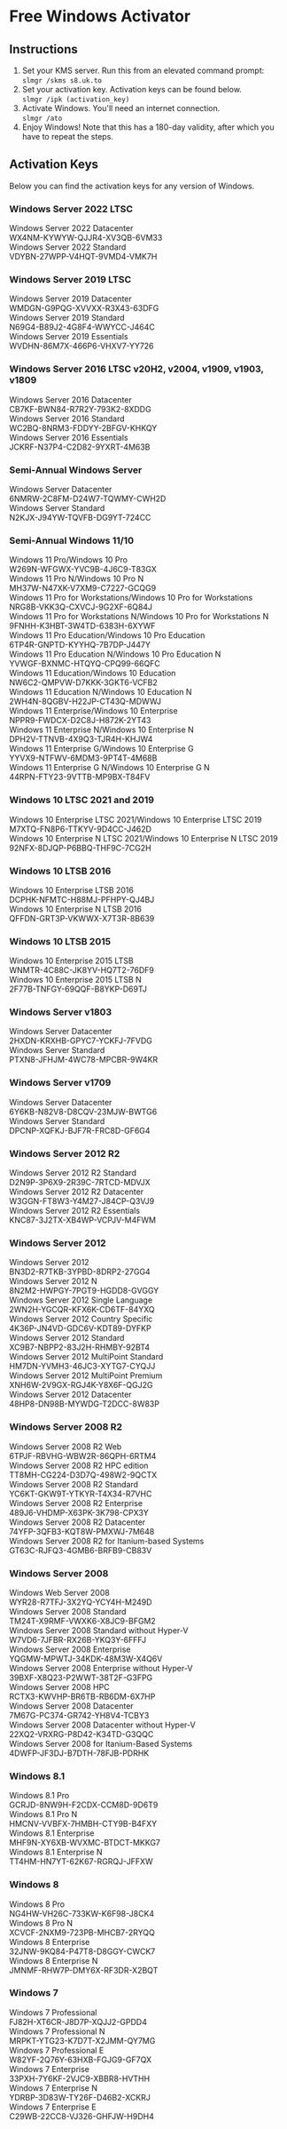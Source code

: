 # Free Windows Activator  
## Instructions  
1. Set your KMS server. Run this from an elevated command prompt:  
`slmgr /skms s8.uk.to`  
2. Set your activation key. Activation keys can be found below.  
`slmgr /ipk (activation_key)`  
3. Activate Windows. You'll need an internet connection.  
`slmgr /ato`  
4. Enjoy Windows! Note that this has a 180-day validity, after which you have to repeat the steps.
## Activation Keys  
Below you can find the activation keys for any version of Windows.  
### Windows Server 2022 LTSC  
Windows Server 2022 Datacenter  
WX4NM-KYWYW-QJJR4-XV3QB-6VM33  
Windows Server 2022 Standard  
VDYBN-27WPP-V4HQT-9VMD4-VMK7H  
### Windows Server 2019 LTSC  
Windows Server 2019 Datacenter  
WMDGN-G9PQG-XVVXX-R3X43-63DFG  
Windows Server 2019 Standard  
N69G4-B89J2-4G8F4-WWYCC-J464C  
Windows Server 2019 Essentials  
WVDHN-86M7X-466P6-VHXV7-YY726  
### Windows Server 2016 LTSC v20H2, v2004, v1909, v1903, v1809  
Windows Server 2016 Datacenter  
CB7KF-BWN84-R7R2Y-793K2-8XDDG  
Windows Server 2016 Standard  
WC2BQ-8NRM3-FDDYY-2BFGV-KHKQY  
Windows Server 2016 Essentials  
JCKRF-N37P4-C2D82-9YXRT-4M63B  
### Semi-Annual Windows Server   
Windows Server Datacenter  
6NMRW-2C8FM-D24W7-TQWMY-CWH2D  
Windows Server Standard  
N2KJX-J94YW-TQVFB-DG9YT-724CC  
### Semi-Annual Windows 11/10  
Windows 11 Pro/Windows 10 Pro  
W269N-WFGWX-YVC9B-4J6C9-T83GX  
Windows 11 Pro N/Windows 10 Pro N  
MH37W-N47XK-V7XM9-C7227-GCQG9  
Windows 11 Pro for Workstations/Windows 10 Pro for Workstations  
NRG8B-VKK3Q-CXVCJ-9G2XF-6Q84J  
Windows 11 Pro for Workstations N/Windows 10 Pro for Workstations N  
9FNHH-K3HBT-3W4TD-6383H-6XYWF  
Windows 11 Pro Education/Windows 10 Pro Education  
6TP4R-GNPTD-KYYHQ-7B7DP-J447Y  
Windows 11 Pro Education N/Windows 10 Pro Education N  
YVWGF-BXNMC-HTQYQ-CPQ99-66QFC  
Windows 11 Education/Windows 10 Education  
NW6C2-QMPVW-D7KKK-3GKT6-VCFB2  
Windows 11 Education N/Windows 10 Education N  
2WH4N-8QGBV-H22JP-CT43Q-MDWWJ  
Windows 11 Enterprise/Windows 10 Enterprise  
NPPR9-FWDCX-D2C8J-H872K-2YT43  
Windows 11 Enterprise N/Windows 10 Enterprise N  
DPH2V-TTNVB-4X9Q3-TJR4H-KHJW4  
Windows 11 Enterprise G/Windows 10 Enterprise G  
YYVX9-NTFWV-6MDM3-9PT4T-4M68B  
Windows 11 Enterprise G N/Windows 10 Enterprise G N  
44RPN-FTY23-9VTTB-MP9BX-T84FV  
### Windows 10 LTSC 2021 and 2019  
Windows 10 Enterprise LTSC 2021/Windows 10 Enterprise LTSC 2019  
M7XTQ-FN8P6-TTKYV-9D4CC-J462D  
Windows 10 Enterprise N LTSC 2021/Windows 10 Enterprise N LTSC 2019  
92NFX-8DJQP-P6BBQ-THF9C-7CG2H  
### Windows 10 LTSB 2016  
Windows 10 Enterprise LTSB 2016  
DCPHK-NFMTC-H88MJ-PFHPY-QJ4BJ  
Windows 10 Enterprise N LTSB 2016  
QFFDN-GRT3P-VKWWX-X7T3R-8B639  
### Windows 10 LTSB 2015  
Windows 10 Enterprise 2015 LTSB  
WNMTR-4C88C-JK8YV-HQ7T2-76DF9  
Windows 10 Enterprise 2015 LTSB N  
2F77B-TNFGY-69QQF-B8YKP-D69TJ  
### Windows Server v1803  
Windows Server Datacenter  
2HXDN-KRXHB-GPYC7-YCKFJ-7FVDG  
Windows Server Standard  
PTXN8-JFHJM-4WC78-MPCBR-9W4KR  
### Windows Server v1709  
Windows Server Datacenter  
6Y6KB-N82V8-D8CQV-23MJW-BWTG6  
Windows Server Standard  
DPCNP-XQFKJ-BJF7R-FRC8D-GF6G4  
### Windows Server 2012 R2  
Windows Server 2012 R2 Standard  
D2N9P-3P6X9-2R39C-7RTCD-MDVJX  
Windows Server 2012 R2 Datacenter  
W3GGN-FT8W3-Y4M27-J84CP-Q3VJ9  
Windows Server 2012 R2 Essentials  
KNC87-3J2TX-XB4WP-VCPJV-M4FWM  
### Windows Server 2012  
Windows Server 2012  
BN3D2-R7TKB-3YPBD-8DRP2-27GG4  
Windows Server 2012 N  
8N2M2-HWPGY-7PGT9-HGDD8-GVGGY  
Windows Server 2012 Single Language  
2WN2H-YGCQR-KFX6K-CD6TF-84YXQ  
Windows Server 2012 Country Specific  
4K36P-JN4VD-GDC6V-KDT89-DYFKP  
Windows Server 2012 Standard  
XC9B7-NBPP2-83J2H-RHMBY-92BT4  
Windows Server 2012 MultiPoint Standard  
HM7DN-YVMH3-46JC3-XYTG7-CYQJJ  
Windows Server 2012 MultiPoint Premium  
XNH6W-2V9GX-RGJ4K-Y8X6F-QGJ2G  
Windows Server 2012 Datacenter  
48HP8-DN98B-MYWDG-T2DCC-8W83P  
### Windows Server 2008 R2  
Windows Server 2008 R2 Web  
6TPJF-RBVHG-WBW2R-86QPH-6RTM4  
Windows Server 2008 R2 HPC edition  
TT8MH-CG224-D3D7Q-498W2-9QCTX  
Windows Server 2008 R2 Standard  
YC6KT-GKW9T-YTKYR-T4X34-R7VHC  
Windows Server 2008 R2 Enterprise  
489J6-VHDMP-X63PK-3K798-CPX3Y  
Windows Server 2008 R2 Datacenter  
74YFP-3QFB3-KQT8W-PMXWJ-7M648  
Windows Server 2008 R2 for Itanium-based Systems  
GT63C-RJFQ3-4GMB6-BRFB9-CB83V  
### Windows Server 2008  
Windows Web Server 2008  
WYR28-R7TFJ-3X2YQ-YCY4H-M249D  
Windows Server 2008 Standard  
TM24T-X9RMF-VWXK6-X8JC9-BFGM2  
Windows Server 2008 Standard without Hyper-V  
W7VD6-7JFBR-RX26B-YKQ3Y-6FFFJ  
Windows Server 2008 Enterprise  
YQGMW-MPWTJ-34KDK-48M3W-X4Q6V  
Windows Server 2008 Enterprise without Hyper-V  
39BXF-X8Q23-P2WWT-38T2F-G3FPG  
Windows Server 2008 HPC  
RCTX3-KWVHP-BR6TB-RB6DM-6X7HP  
Windows Server 2008 Datacenter  
7M67G-PC374-GR742-YH8V4-TCBY3  
Windows Server 2008 Datacenter without Hyper-V  
22XQ2-VRXRG-P8D42-K34TD-G3QQC  
Windows Server 2008 for Itanium-Based Systems  
4DWFP-JF3DJ-B7DTH-78FJB-PDRHK  
### Windows 8.1  
Windows 8.1 Pro  
GCRJD-8NW9H-F2CDX-CCM8D-9D6T9  
Windows 8.1 Pro N  
HMCNV-VVBFX-7HMBH-CTY9B-B4FXY  
Windows 8.1 Enterprise  
MHF9N-XY6XB-WVXMC-BTDCT-MKKG7  
Windows 8.1 Enterprise N  
TT4HM-HN7YT-62K67-RGRQJ-JFFXW  
### Windows 8  
Windows 8 Pro  
NG4HW-VH26C-733KW-K6F98-J8CK4  
Windows 8 Pro N  
XCVCF-2NXM9-723PB-MHCB7-2RYQQ  
Windows 8 Enterprise  
32JNW-9KQ84-P47T8-D8GGY-CWCK7  
Windows 8 Enterprise N  
JMNMF-RHW7P-DMY6X-RF3DR-X2BQT  
### Windows 7  
Windows 7 Professional  
FJ82H-XT6CR-J8D7P-XQJJ2-GPDD4  
Windows 7 Professional N  
MRPKT-YTG23-K7D7T-X2JMM-QY7MG  
Windows 7 Professional E  
W82YF-2Q76Y-63HXB-FGJG9-GF7QX  
Windows 7 Enterprise  
33PXH-7Y6KF-2VJC9-XBBR8-HVTHH  
Windows 7 Enterprise N  
YDRBP-3D83W-TY26F-D46B2-XCKRJ  
Windows 7 Enterprise E  
C29WB-22CC8-VJ326-GHFJW-H9DH4  
